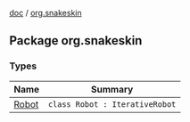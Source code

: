 [doc](../index.md) / [org.snakeskin](./index.md)

## Package org.snakeskin

### Types

| Name | Summary |
|---|---|
| [Robot](-robot/index.md) | `class Robot : IterativeRobot` |
